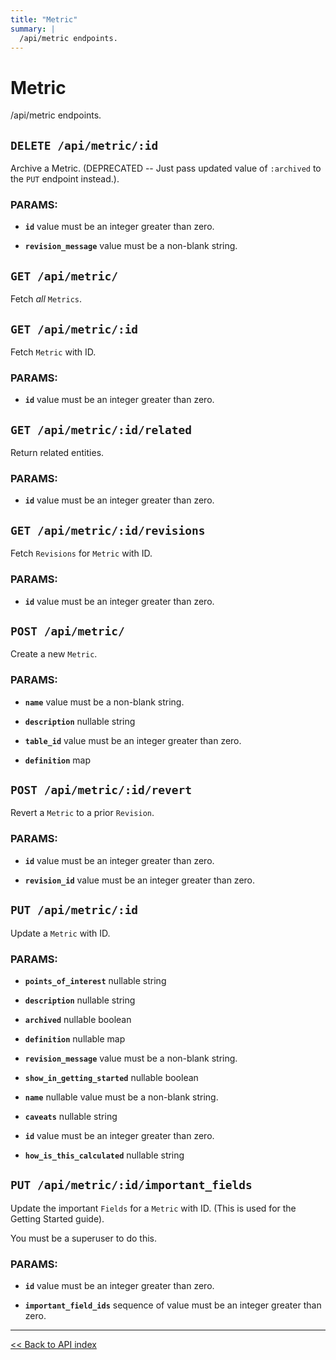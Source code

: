 ```yaml
---
title: "Metric"
summary: |
  /api/metric endpoints.
---
```


# Metric

/api/metric endpoints.

## `DELETE /api/metric/:id`

Archive a Metric. (DEPRECATED -- Just pass updated value of `:archived` to the `PUT` endpoint instead.).

### PARAMS:

*  **`id`** value must be an integer greater than zero.

*  **`revision_message`** value must be a non-blank string.

## `GET /api/metric/`

Fetch *all* `Metrics`.

## `GET /api/metric/:id`

Fetch `Metric` with ID.

### PARAMS:

*  **`id`** value must be an integer greater than zero.

## `GET /api/metric/:id/related`

Return related entities.

### PARAMS:

*  **`id`** value must be an integer greater than zero.

## `GET /api/metric/:id/revisions`

Fetch `Revisions` for `Metric` with ID.

### PARAMS:

*  **`id`** value must be an integer greater than zero.

## `POST /api/metric/`

Create a new `Metric`.

### PARAMS:

*  **`name`** value must be a non-blank string.

*  **`description`** nullable string

*  **`table_id`** value must be an integer greater than zero.

*  **`definition`** map

## `POST /api/metric/:id/revert`

Revert a `Metric` to a prior `Revision`.

### PARAMS:

*  **`id`** value must be an integer greater than zero.

*  **`revision_id`** value must be an integer greater than zero.

## `PUT /api/metric/:id`

Update a `Metric` with ID.

### PARAMS:

*  **`points_of_interest`** nullable string

*  **`description`** nullable string

*  **`archived`** nullable boolean

*  **`definition`** nullable map

*  **`revision_message`** value must be a non-blank string.

*  **`show_in_getting_started`** nullable boolean

*  **`name`** nullable value must be a non-blank string.

*  **`caveats`** nullable string

*  **`id`** value must be an integer greater than zero.

*  **`how_is_this_calculated`** nullable string

## `PUT /api/metric/:id/important_fields`

Update the important `Fields` for a `Metric` with ID.
   (This is used for the Getting Started guide).

You must be a superuser to do this.

### PARAMS:

*  **`id`** value must be an integer greater than zero.

*  **`important_field_ids`** sequence of value must be an integer greater than zero.

---

[<< Back to API index](../api-documentation.md)